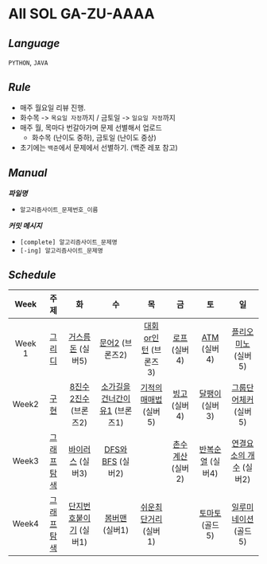 # All SOL GA-ZU-AAAA

## **_Language_**

`PYTHON`,  `JAVA`

## **_Rule_**

- 매주 월요일 리뷰 진행.
- 화수목 -> `목요일 자정`까지 / 금토일 -> `일요일 자정`까지
- 매주 월, 목마다 번갈아가며 문제 선별해서 업로드
  - 화수목 (난이도 중하), 금토일 (난이도 중상)
- 초기에는 `백준`에서 문제에서 선별하기. (백준 레포 참고)

## **_Manual_**

**_파일명_**

- `알고리즘사이트_문제번호_이름`
  <br>

**_커밋 메시지_**

- `[complete] 알고리즘사이트_문제명`
- `[-ing] 알고리즘사이트_문제명`

## **_Schedule_**

|Week| 주제 | 화  | 수 | 목 | 금 | 토  | 일  |
| :--: | :-: | :-: | :-: | :-: | :-: | :-: | :-: |
|                                          Week 1      |   [그리디](https://github.com/Avatye-Internship/baekjoon/blob/main/greedy/README.md)|   [거스름돈](https://www.acmicpc.net/problem/14916) (실버5)| [문어2](https://www.acmicpc.net/problem/21313) (브론즈2)| [대회or인턴](https://www.acmicpc.net/problem/2875) (브론즈3)| [로프](https://www.acmicpc.net/problem/2217) (실버4) | [ATM](https://www.acmicpc.net/problem/11399) (실버4) | [플리오미노](https://www.acmicpc.net/problem/1343) (실버5)
|Week2|[구현](https://github.com/Avatye-Internship/baekjoon/tree/main/implementation)|[8진수2진수](https://www.acmicpc.net/problem/1212) (브론즈2)| [소가길을건너간이유1](https://www.acmicpc.net/problem/14467) (브론즈1)| [기적의매매법](https://www.acmicpc.net/problem/20546) (실버5) |  [빙고](https://www.acmicpc.net/problem/2578) (실버4) | [달팽이](https://www.acmicpc.net/problem/1913) (실버3) | [그룹단어체커](https://www.acmicpc.net/problem/1316) (실버5)
|Week3|[그래프탐색](https://github.com/Avatye-Internship/baekjoon/tree/main/graph_traversal)| [바이러스](https://www.acmicpc.net/problem/2606) (실버3)| [DFS와 BFS](https://www.acmicpc.net/problem/1260) (실버2)| | [촌수계산](https://www.acmicpc.net/problem/2644) (실버2) | [반복순열](https://www.acmicpc.net/problem/2331) (실버4) | [연결요소의 개수](https://www.acmicpc.net/problem/11724) (실버2)
|Week4|[그래프탐색](https://github.com/Avatye-Internship/baekjoon/tree/main/graph_traversal)| [단지번호붙이기](https://www.acmicpc.net/problem/2667) (실버1)| [봄버맨](https://www.acmicpc.net/problem/16918) (실버1)| [쉬운최단거리](https://www.acmicpc.net/problem/14940) (실버1) | | [토마토](https://www.acmicpc.net/problem/7569) (골드5) | [일루미네이션](https://www.acmicpc.net/problem/5547) (골드5)
